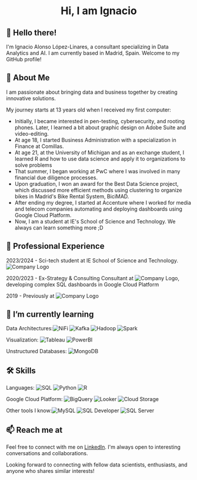 
<h1 align="center">Hi, I am Ignacio </h1>

## 👋 Hello there!

I'm Ignacio Alonso López-Linares, a consultant specializing in Data Analytics and AI. 
I am currently based in Madrid, Spain. 
Welcome to my GitHub profile!

## 🚀 About Me

I am passionate about bringing data and business together by creating innovative solutions. 

My journey starts at 13 years old when I received my first computer:
- Initially, I became interested in pen-testing, cybersecurity, and rooting phones. Later, I learned a bit about graphic design on Adobe Suite and video-editing.
- At age 18, I started Business Administration with a specialization in Finance at Comillas.
- At age 21, at the University of Michigan and as an exchange student, I learned R and how to use data science and apply it to organizations to solve problems
- That summer, I began working at PwC where I was involved in many financial due diligence processes.
- Upon graduation, I won an award for the Best Data Science project, which discussed more efficient methods using clustering to organize bikes in Madrid's Bike Rental System, BiciMAD.
- After ending my degree, I started at Accenture where I worked for media and telecom companies automating and deploying dashboards using Google Cloud Platform.
- Now, I am a student at IE's School of Science and Technology. We always can learn something more ;D

## 💼 Professional Experience
2023/2024 - Sci-tech student at IE School of Science and Technology. ![Company Logo](https://img.shields.io/badge/IE_Scitech-yellow?logo=IEBusinessSchool)

2020/2023 - Ex-Strategy & Consulting Consultant at ![Company Logo](https://img.shields.io/badge/Accenture-purple?logo=Accenture), developing complex SQL dashboards in Google Cloud Platform

2019 - Previously at ![Company Logo](https://img.shields.io/badge/PwC-orange?logo=PricewaterhouseCoopers)

## 🌱 I’m currently learning

Data Architectures:![NiFi](https://img.shields.io/badge/-NiFi-lightgrey?logo=apachenifi) ![Kafka](https://img.shields.io/badge/-Kafka-black?logo=Apachekafka) ![Hadoop](https://img.shields.io/badge/-Hadoop-yellow?logo=Apachehadoop) ![Spark](https://img.shields.io/badge/-Spark-white?logo=Apachespark) 

Visualization: ![Tableau](https://img.shields.io/badge/-Tableau-white?logo=Tableau) ![PowerBI](https://img.shields.io/badge/-PowerBI-grey?logo=PowerBI) 

Unstructured Databases: 
![MongoDB](https://img.shields.io/badge/-MongoDB-brightgreen?logo=mongodb)


## 🛠️ Skills
Languages: ![SQL](https://img.shields.io/badge/-SQL-lightgrey?logo=SQL) ![Python](https://img.shields.io/badge/-Python-yellow?logo=Python) ![R](https://img.shields.io/badge/-R-blue?logo=R)
  
Google Cloud Platform: ![BigQuery](https://img.shields.io/badge/-BigQuery-lightblue?logo=Google%20BigQuery) ![Looker](https://img.shields.io/badge/-Looker%20Studio-lightblue?logo=Looker) ![Cloud Storage](https://img.shields.io/badge/-Cloud%20Storage-lightblue?logo=Google%20Cloud%20Storage)

Other tools I know:![MySQL](https://img.shields.io/badge/-MySQL-grey?logo=mysql) ![SQL Developer](https://img.shields.io/badge/-SQL_Developer-grey?logo=SQL_Developer) ![SQL Server](https://img.shields.io/badge/-SQL_Server-grey?logo=SQL_Server)

## 📫 Reach me at

Feel free to connect with me on [LinkedIn](https://www.linkedin.com/in/ignacio-alonso-linares/). I'm always open to interesting conversations and collaborations.


Looking forward to connecting with fellow data scientists, enthusiasts, and anyone who shares similar interests!

